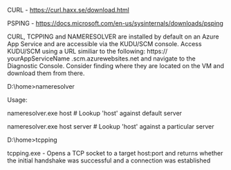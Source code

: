 CURL - https://curl.haxx.se/download.html

PSPING - https://docs.microsoft.com/en-us/sysinternals/downloads/psping

CURL, TCPPING and NAMERESOLVER are installed by default on an Azure App Service and are accessible via the KUDU/SCM console.  Access KUDU/SCM using a URL similiar to the following: https:// yourAppServiceName .scm.azurewebsites.net and navigate to the Diagnostic Console.  Consider finding where they are located on the VM and download them from there.


D:\home>nameresolver

Usage:

  nameresolver.exe host           # Lookup 'host' against default server
  
  nameresolver.exe host server    # Lookup 'host' against a particular server

D:\home>tcpping

tcpping.exe - Opens a TCP socket to a target host:port and returns whether the initial handshake was successful and a connection was established
